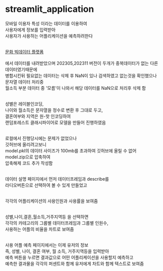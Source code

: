 # streamlit_application


모바일 이용자 특성 이라는 데이터를 이용하여<br/>
사용자에게 정보를 입력받아<br/>
사용자가 사용하는 어플리케이션을 예측하려한다<br/><br/>

[문화 빅데이터 플랫폼](https://www.bigdata-culture.kr/bigdata/user/data_market/detail.do?id=9f027c94-92fd-4eeb-bf1c-7532f9c8375e, "문화 빅데이터 플랫폼")<br/>  
에서 데이터를 내려받았으며  202305,202311 버전이 두개가 중복데이터가 없는 다른 데이터였기때문에<br/>
병합시킨뒤 필요없는 데이터는 삭제 후 NaN이 있나 검색하였고 없는것을 확인했으나<br/>
문자열 데이터 처리중<br/>
월소득 부분 데이터 중 '모름'이 나와서 해당 데이터를 NaN으로 처리후 삭제 함<br/><br/>

성별은 레이블인코딩,<br/>
나이와 월소득은 문자열을 정수로 변환 후 그대로 두고,<br/>
결혼여부와 지역은 원-핫 인코딩하여<br/>
랜덤포레스트 클래시파이어로 모델을 만들어 진행하였음<br/><br/>

로컬에서 진행당시에는 문제가 없었으나<br/>
깃허브에 올리려고보니<br/>
model.pkl의 데이터 사이즈가 100mb를 초과하여 깃허브에 올릴 수 없어<br/>
model.zip으로 압축하여<br/>
압축해제 코드 추가 작성함<br/><br/>

데이터 설명 페이지에서 먼저 데이터프레임과 describe를<br/>
라디오버튼으로 선택하여 볼 수 있게 만들었고<br/><br/>

각각의 어플리케이션의 사용인원과 사용률을 보여줌<br/><br/>

성별,나이,결혼,월소득,거주지역등 을 선택하면<br/>
각각의 카테고리의 그룹별 데이터프레임과 그룹별 인원수,<br/>
사용하는 어플의 비율을 차트로 보여줌<br/><br/>

사용 어플 예측 페이지에서는 이제 유저의 정보<br/>
즉, 성별, 나이, 결혼 여부, 월 소득, 거주지역등을 입력받아<br/>
예측 버튼을 누르면 결과값으로 어떤 어플리케이션을 사용할지 예측하고<br/>
예측한 결과물을 각각의 퍼센트와 함께 유저에게 차트와 함께 텍스트로 보여줌<br/>



